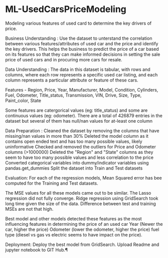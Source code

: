 # ML-UsedCarsPriceModeling
Modeling various features of used card to determine the key drivers of price.

Business Understanding : Use the dataset to unterstand the correlation between various features/attributes of used car and the price and identify the key drivers. This helps the business to predict the price of a car based on its features so that they can make informed decisions in setting the sale price of used cars and in procuring more cars for resale.

Data Understanding :
The data in this dataset is tabular, with rows and columns, where each row represents a specific used car listing, and each column represents a particular attribute or feature of these cars.

Features - 
Region,
Price, 
Year, 
Manufacturer, 
Model, 
Condition, 
Cylinders, 
Fuel, 
Odometer, 
Title_status, 
Transmission, 
VIN, 
Drive, 
Size, 
Type, 
Paint_color, 
State

Some features are catergorical values (eg: title_status) and some are continuous values (eg: odometer). There are a total of 426879 entries in the dataset but several of them has null/nan values for at-least one column

Data Preparation :
Cleaned the dataset by removing the columns that have missing/nan values in more than 30%
Deleted the model column as it contains open ended text and has too many possible values, likely uninformative
Checked and removed the outliers for Price and Odometer columns (>1000000)
Deleted the "Region" and "State" columns as they seem to have too many possible values and less correlation to the price
Converted categorical variables into dummy/indicator variables using pandas.get_dummies
Split the dataset into Train and Test datasets

Evaluation: 
For each of the regression models, Mean Squared error has bee computed for the Training and Test datasets.

The MSE values for all these models came out to be similar. The Lasso regression did not fully converge. Ridge regression using GridSearch took long time given the size of the data. Difference between test and training MSEs are not that high.

Best model and other models detected these features as the most influencing features in determining the price of an used car Year (Newer the car, higher the price) Odometer (lower the odometer, higher the price) fuel type (diesel vs gas vs electric seems to have impact on the price).

Deployment:
Deploy the best model from GridSearch. Upload Readme and jupyter notebook to GIT Hub.¶
